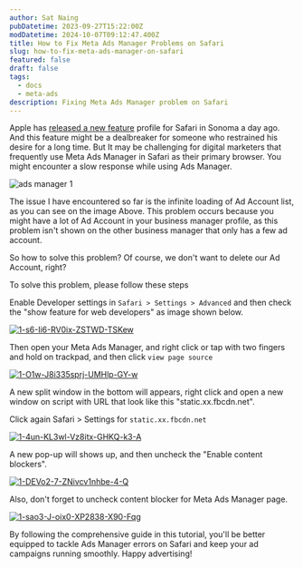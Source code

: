 ```yaml
---
author: Sat Naing
pubDatetime: 2023-09-27T15:22:00Z
modDatetime: 2024-10-07T09:12:47.400Z
title: How to Fix Meta Ads Manager Problems on Safari
slug: how-to-fix-meta-ads-manager-on-safari
featured: false
draft: false
tags:
  - docs
  - meta-ads
description: Fixing Meta Ads Manager problem on Safari
---
```


Apple has [released a new feature](https://support.apple.com/en-us/HT213895) profile for Safari in Sonoma a day ago. And this feature might be a dealbreaker for someone who restrained his desire for a long time. But It may be challenging for digital marketers that frequently use Meta Ads Manager in Safari as their primary browser. You might encounter a slow response while using Ads Manager.

![ads manager 1](https://i.ibb.co.com/yXkWSC3/ads-manager-1.gif)

The issue I have encountered so far is the infinite loading of Ad Account list, as you can see on the image Above. This problem occurs because you might have a lot of Ad Account in your business manager profile, as this problem isn't shown on the other business manager that only has a few ad account.

So how to solve this problem? Of course, we don't want to delete our Ad Account, right?

To solve this problem, please follow these steps

Enable Developer settings in `Safari > Settings > Advanced` and then check the "show feature for web developers" as image shown below.

<a href="https://ibb.co.com/Dr9hpjB"><img src="https://i.ibb.co.com/phfcykH/1-s6-Ii6-RV0ix-ZSTWD-TSKew.png" alt="1-s6-Ii6-RV0ix-ZSTWD-TSKew" border="0"></a>

Then open your Meta Ads Manager, and right click or tap with two fingers and hold on trackpad, and then click `view page source`

<a href="https://ibb.co.com/R72fNMg"><img src="https://i.ibb.co.com/LvSmrq0/1-O1w-J8i335sprj-UMHlp-GY-w.png" alt="1-O1w-J8i335sprj-UMHlp-GY-w" border="0"></a>

A new split window in the bottom will appears, right click and open a new window on script with URL that look like this "static.xx.fbcdn.net".

Click again Safari > Settings for `static.xx.fbcdn.net`

<a href="https://ibb.co.com/vhZGrtJ"><img src="https://i.ibb.co.com/1M85pS9/1-4un-KL3wl-Vz8itx-GHKQ-k3-A.png" alt="1-4un-KL3wl-Vz8itx-GHKQ-k3-A" border="0"></a>

A new pop-up will shows up, and then uncheck the "Enable content blockers".

<a href="https://ibb.co.com/k1skVHp"><img src="https://i.ibb.co.com/5FgtXMd/1-DEVo2-7-ZNivcv1nhbe-4-Q.png" alt="1-DEVo2-7-ZNivcv1nhbe-4-Q" border="0"></a>

Also, don't forget to uncheck content blocker for Meta Ads Manager page.

<a href="https://ibb.co.com/DgQWF1X"><img src="https://i.ibb.co.com/rfH0hQP/1-sao3-J-oix0-XP2838-X90-Fqg.png" alt="1-sao3-J-oix0-XP2838-X90-Fqg" border="0"></a>

By following the comprehensive guide in this tutorial, you'll be better equipped to tackle Ads Manager errors on Safari and keep your ad campaigns running smoothly. Happy advertising!

